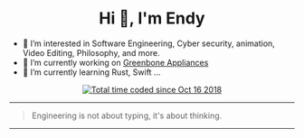 <h1 align="center">Hi 👋, I'm Endy </h1>

- 👀 I’m interested in Software Engineering, Cyber security, animation, Video Editing, Philosophy, and more.
- 🔭 I’m currently working on [Greenbone Appliances](https://www.greenbone.net/en/)
- 🌱 I’m currently learning Rust, Swift ...
<p align="center"> 
<a href="https://wakatime.com/@ffe64f75-1573-40b3-8958-a07e98366e0f"><img src="https://wakatime.com/badge/user/ffe64f75-1573-40b3-8958-a07e98366e0f.svg" alt="Total time coded since Oct 16 2018" /></a></p>

---------------

> Engineering is not about typing, it's about thinking.

---------------
